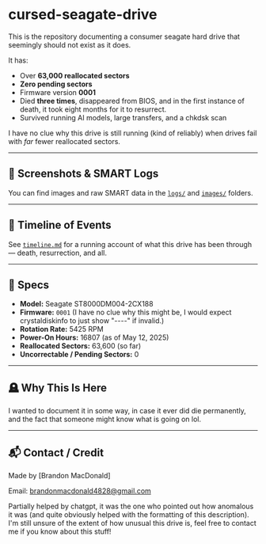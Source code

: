 # cursed-seagate-drive

This is the repository documenting a consumer seagate hard drive that seemingly should not exist as it does.

It has:
- Over **63,000 reallocated sectors**
- **Zero pending sectors**
- Firmware version **0001**
- Died **three times**, disappeared from BIOS, and in the first instance of death, it took eight months for it to resurrect.
- Survived running AI models, large transfers, and a chkdsk scan

I have no clue why this drive is still running (kind of reliably) when drives fail with *far* fewer reallocated sectors. 

---

## 📸 Screenshots & SMART Logs

You can find images and raw SMART data in the [`logs/`](./logs) and [`images/`](./images) folders.

---

## 📅 Timeline of Events

See [`timeline.md`](./timeline.md) for a running account of what this drive has been through — death, resurrection, and all.

---

## 🧪 Specs

- **Model:** Seagate ST8000DM004-2CX188
- **Firmware:** `0001` (I have no clue why this might be, I would expect crystaldiskinfo to just show "----" if invalid.)
- **Rotation Rate:** 5425 RPM 
- **Power-On Hours:** 16807 (as of May 12, 2025)
- **Reallocated Sectors:** 63,600 (so far)
- **Uncorrectable / Pending Sectors:** 0

---

## 🪦 Why This Is Here

I wanted to document it in some way, in case it ever did die permanently, and the fact that someone might know what is going on lol.

---

## 📬 Contact / Credit

Made by [Brandon MacDonald]

Email:
brandonmacdonald4828@gmail.com

Partially helped by chatgpt, it was the one who pointed out how anomalous it was (and quite obviously helped with the formatting of this description). I'm still unsure of the extent of how unusual this drive is, feel free to contact me if you know about this stuff!
